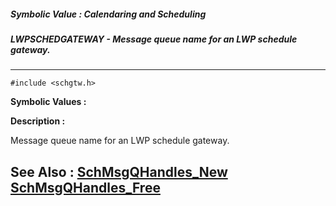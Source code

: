 ##### Symbolic Value : Calendaring and Scheduling
##### LWPSCHEDGATEWAY - Message queue name for an LWP schedule gateway.
---
```
#include <schgtw.h>
```

**Symbolic Values :**



**Description :**

Message queue name for an LWP schedule gateway.


**See Also :**
[SchMsgQHandles_New](/domino-c-api-docs/reference/Func/SchMsgQHandles_New)
[SchMsgQHandles_Free](/domino-c-api-docs/reference/Func/SchMsgQHandles_Free)
---
